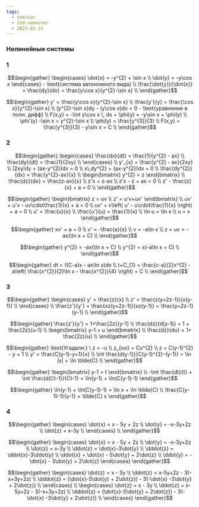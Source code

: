 ```yaml
---
tags:
  - seminar
  - 2nd-semester
  - 2025-02-21
---
```


### Нелинейные системы

### 1

$$\begin{gather}
\begin{cases}
\dot{x} = -y^{2} + \sin x \\
\dot{y} = -y\cos x
\end{cases}  - \text{система автономного вида} \\
\frac{\dot{y}}{\dot{x}} = \frac{dy}{dx} = \frac{y\cos x}{y^{2}-\sin x} \\
\end{gather}$$

$$\begin{gather}
y' = \frac{y\cos x}{y^{2}-\sin x} \\
\frac{y'}{y} = \frac{\cos x}{y^{2}-\sin x} \\
(y^{2}-\sin x)dy - (y\cos x)dx = 0 - \text{уравнение в полн. дифф} \\
F(x,y) = -\int y\cos x \, dx + \phi(y) = -y\sin x + \phi(y) \\
\phi'(y) -\sin x = y^{2}-\sin x \\
\phi(y) = \frac{y^{3}}{3} \\
F(x,y) = \frac{y^{3}}{3} - y\sin x = C \\
\end{gather}$$

### 2

$$\begin{gather}
\begin{cases}
\frac{dx}{dt} = \frac{1}{y^{2} - ax} \\
\frac{dy}{dt} = \frac{1}{2xy} \\
\end{cases} \\
y'_{x} = \frac{y^{2} - ax}{2xy} \\
(2xy)dy + (ax-y^{2})dx = 0 \\
x\,dy^{2} + (ax-y^{2})dx = 0 \\
\frac{dy^{2}}{dx} = \frac{y^{2}-ax}{x} \\
\begin{bmatrix}
y^{2} = z
\end{bmatrix} \\
\frac{dz}{dx} = \frac{z-ax}{x} \\
z'x = z-ax \\
z'x - z + ax = 0 \\
z' - \frac{z}{x} + a = 0 \\
\end{gather}$$

$$\begin{gather}
\begin{bmatrix}
z = uv \\
z' = u'v+uv'
\end{bmatrix} \\
uv' + u'v - uv\cdot\frac{1}{x} + a = 0 \\
uv' + v\left( u' - u\cdot\frac{1}{x} \right) + a = 0 \\
u' = \frac{u}{x} \\
\frac{u'}{u} = \frac{1}{x} \\
\ln u = \ln x \\
u = x
\end{gather}$$

$$\begin{gather}
xv' + a = 0 \\
v' = -\frac{a}{x} \\
v = -a\ln x \\
z = uv = -ax(\ln x + C) \\
\end{gather}$$

$$\begin{gather}
y^{2} = -ax(\ln x + C) \\
y^{2} = x(-a\ln x + C) \\
\end{gather}$$

$$\begin{gather}
dt = ((C-a)x - ax\ln x)dx \\
t+C_{1} = \frac{c-a}{2}x^{2} - a\left( \frac{x^{2}}{2}\ln x - \frac{x^{2}}{4} \right) + C \\
\end{gather}$$

### 3

$$\begin{gather}
\begin{cases}
y' = \frac{z}{x} \\
z' = \frac{z(y+2z-1)}{x(y-1)} \\
\end{cases} \\
\frac{z'}{y'} = \frac{xz(y+2z-1)}{xz(y-1)} = \frac{y+2z-1}{y-1} \\
\end{gather}$$

$$\begin{gather}
\frac{z'}{y'} = 1+\frac{2z}{y-1} \\
\frac{dz}{d(y-1)} = 1 + \frac{2z}{u-1} \\
\begin{bmatrix}
y-1 = u
\end{bmatrix} \\
\frac{dz}{du} = 1+ \frac{2z}{u} \\
\end{gather}$$

$$\begin{gather}
\text{Угадали:} \ z = -u \\
z_{оо} = Cu^{2} \\
z = C(y-1)^{2} - y + 1 \\
y' = \frac{C(y-1)-y+1}{x} \\
\int \frac{d(y-1)}{C(y-1)^{2}-(y-1)} = \ln |x| + \ln \tilde{C} \\
\end{gather}$$

$$\begin{gather}
\begin{bmatrix}
y-1 = t
\end{bmatrix} \\
-\int \frac{dt}{t}  + \int \frac{d(Ct-1)}{Ct-1} = \ln(y-1) + \ln(C(y-1)-1)
\end{gather}$$

$$\begin{gather}
\ln(y-1) + \ln(C(y-1)-1) = \ln x + \ln \tilde{C} \\
\frac{C(y-1)-1}{y-1} = \tilde{C} x
\end{gather}$$

### 4

$$\begin{gather}
\begin{cases}
\dot{x} = x - 5y + 2z \\
\dot{y} = -x-3y+2z \\
\dot{z} = x-3y \\
\end{cases} \\
\end{gather}$$

$$\begin{gather}
\begin{cases}
\dot{x} = x - 5y + 2z \\
\dot{y} = -x-3y+2z \\
\dot{z} = x-3y \\
\ddot{z} = \dot{x}-3\dot{y} \\
\dddot{z} = \ddot{x}-3\ddot{y} \\
\ddot{x} = \dot{x} - 5\dot{y} + 2\dot{z} \\
\ddot{y} = -\dot{x} - 3\dot{y} + 2\dot{z}
\end{cases}
\end{gather}$$

$$\begin{gather}
\begin{cases}
\dot{z} = x - 3y \\
\ddot{z} = x-5y+2z - 3(-x+3y+2z) \\
\dddot{z} = (\dot{x}-5\dot{y} + 2\dot{z}) - 3(-\dot{x} -3\dot{y} + 2\dot{z}) \\
\end{cases} \\
\begin{cases}
\dot{z} = x - 3y \\
\ddot{z} = x-5y+2z - 3(-x+3y+2z) \\
\dddot{z} = (\dot{x}-5\dot{y} + 2\dot{z}) - 3(-\dot{x} -3\dot{y} + 2\dot{z}) \\
\end{cases}
\end{gather}$$